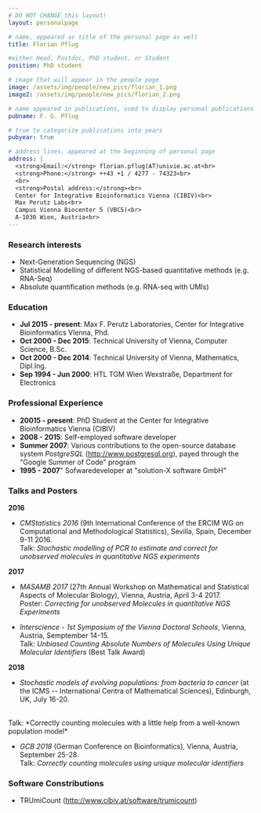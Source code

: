 ```yaml
---
# DO NOT CHANGE this layout!
layout: personalpage

# name, appeared as title of the personal page as well
title: Florian Pflug

#either Head, Postdoc, PhD student, or Student
position: PhD student

# image that will appear in the people page
image: /assets/img/people/new_pics/florian_1.png
image2: /assets/img/people/new_pics/florian_2.png

# name appeared in publications, used to display personal publications
pubname: F. G. Pflug

# true to categorize publications into years
pubyear: true

# address lines, appeared at the beginning of personal page
address: |
  <strong>Email:</strong> florian.pflug(AT)univie.ac.at<br>
  <strong>Phone:</strong> ++43 +1 / 4277 - 74323<br>
  <br>
  <strong>Postal address:</strong><br>
  Center for Integrative Bioinformatics Vienna (CIBIV)<br>
  Max Perutz Labs<br>
  Campus Vienna Biocenter 5 (VBC5)<br>
  A-1030 Wien, Austria<br>
---
```


### Research interests
<div class="hline"></div>

* Next-Generation Sequencing (NGS)
* Statistical Modelling of different NGS-based quantitative methods (e.g. RNA-Seq)
* Absolute quantification methods (e.g. RNA-seq with UMIs)

### Education
<div class="hline"></div>

* __Jul 2015 - present__: Max F. Perutz Laboratories, Center for Integrative Bioinformatics VIenna, Phd.
* __Oct 2000 - Dec 2015__: Technical University of Vienna, Computer Science, B.Sc.
* __Oct 2000 - Dec 2014__: Technical University of Vienna, Mathematics, Dipl.Ing.
* __Sep 1994 - Jun 2000__: HTL TGM Wien Wexstraße, Department for Electronics

### Professional Experience
<div class="hline"></div>

* __20015 - present__: PhD Student at the Center for Integrative Bioinformatics Vienna (CIBIV)
* __2008 - 2015__: Self-employed software developer
* __Summer 2007__: Various contributions to the open-source database system *PostgreSQL* (http://www.postgresql.org), payed through the "Google Summer of Code" program
* __1995 - 2007__" Sofwaredeveloper at "solution-X software GmbH"

### Talks and Posters
<div class="hline"></div>

__2016__

* *CMStatistics 2016* (9th International Conference of the ERCIM WG on Computational and Methodological Statistics), Sevilla, Spain, December 9-11 2016.<br>
Talk: *Stochastic modelling of PCR to estimate and correct for unobserved molecules in quantitative NGS experiments*

__2017__

* *MASAMB 2017* (27th Annual Workshop on Mathematical and Statistical Aspects of Molecular Biology), Vienna, Austria, April 3-4 2017. <br> 
Poster: *Correcting for unobserved Molecules in quantitative NGS Experiments*

* *Interscience - 1st Symposium of the Vienna Doctoral Schools*, Vienna, Austria, Semptember 14-15. <br>
Talk: *Unbiased Counting Absolute Numbers of Molecules Using Unique Molecular Identifiers* (Best Talk Award)

__2018__

* *Stochastic models of evolving populations: from bacteria to cancer* (at the ICMS -- International Centra of Mathematical Sciences), Edinburgh, UK, July 16-20. 
<br>
Talk: *Correctly counting molecules with a little help from a well-known population model*

* *GCB 2018* (German Conference on Bioinformatics), Vienna, Austria, September 25-28. <br>
Talk: *Correctly counting molecules using unique molecular identifiers*

### Software Constributions
<div class="hline"></div>

* TRUmiCount (http://www.cibiv.at/software/trumicount)
